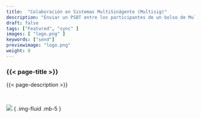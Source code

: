 ```yaml
---
title:  "Colaboración en Sistemas MultiSinágente (Multisig)"
description: "Enviar un PSBT entre los participantes de un bolso de Multisig Multi-participante"
draft: false
tags: ["Featured", "sync" ]
images: [ "logo.png" ]
keywords: ["send"]
previewimage: "logo.png"
weight: 0
---
```


### {{< page-title >}} 
{{< page-description >}} 

<br>


![](https://raw.githubusercontent.com/andreasgriffin/bitcoin-safe/refs/heads/main/docs/psbt-share.gif)
{ .img-fluid .mb-5 }

